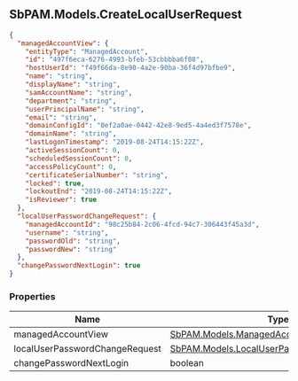 
<h2 id="tocS_SbPAM.Models.CreateLocalUserRequest">SbPAM.Models.CreateLocalUserRequest</h2>

<a id="schemasbpam.models.createlocaluserrequest"></a>
<a id="schema_SbPAM.Models.CreateLocalUserRequest"></a>
<a id="tocSsbpam.models.createlocaluserrequest"></a>
<a id="tocssbpam.models.createlocaluserrequest"></a>

```json
{
  "managedAccountView": {
    "entityType": "ManagedAccount",
    "id": "497f6eca-6276-4993-bfeb-53cbbbba6f08",
    "hostUserId": "f49f66da-8e90-4a2e-90ba-36f4d97bfbe9",
    "name": "string",
    "displayName": "string",
    "samAccountName": "string",
    "department": "string",
    "userPrincipalName": "string",
    "email": "string",
    "domainConfigId": "0ef2a0ae-0442-42e8-9ed5-4a4ed3f7578e",
    "domainName": "string",
    "lastLogonTimestamp": "2019-08-24T14:15:22Z",
    "activeSessionCount": 0,
    "scheduledSessionCount": 0,
    "accessPolicyCount": 0,
    "certificateSerialNumber": "string",
    "locked": true,
    "lockoutEnd": "2019-08-24T14:15:22Z",
    "isReviewer": true
  },
  "localUserPasswordChangeRequest": {
    "managedAccountId": "98c25b84-2c06-4fcd-94c7-306443f45a3d",
    "username": "string",
    "passwordOld": "string",
    "passwordNew": "string"
  },
  "changePasswordNextLogin": true
}

```

### Properties

|Name|Type|Required|Restrictions|Description|
|---|---|---|---|---|
|managedAccountView|[SbPAM.Models.ManagedAccountView](../Models/sbpam.models.managedaccountview.md)|false|none|none|
|localUserPasswordChangeRequest|[SbPAM.Models.LocalUserPasswordChangeRequest](../Models/sbpam.models.localuserpasswordchangerequest.md)|false|none|none|
|changePasswordNextLogin|boolean|false|none|none|


